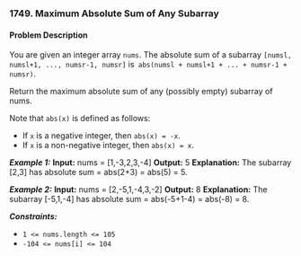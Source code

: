 ### 1749. Maximum Absolute Sum of Any Subarray

#### Problem Description

You are given an integer array `nums`. The absolute sum of a subarray `[numsl, numsl+1, ..., numsr-1, numsr]` is` abs(numsl + numsl+1 + ... + numsr-1 + numsr)`.

Return the maximum absolute sum of any (possibly empty) subarray of nums.

Note that `abs(x)` is defined as follows:
- If `x` is a negative integer, then `abs(x) = -x`.
- If `x` is a non-negative integer, then `abs(x) = x`.
 
***Example 1:*** 
**Input:**  nums = [1,-3,2,3,-4]
**Output:**  5
**Explanation:** The subarray [2,3] has absolute sum = abs(2+3) = abs(5) = 5.

***Example 2:*** 
**Input:**  nums = [2,-5,1,-4,3,-2]
**Output:**  8
**Explanation:** The subarray [-5,1,-4] has absolute sum = abs(-5+1-4) = abs(-8) = 8.

***Constraints:*** 
- `1 <= nums.length <= 105`
- `-104 <= nums[i] <= 104`